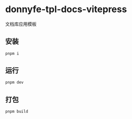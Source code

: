 # donnyfe-tpl-docs-vitepress

文档库应用模板

## 安装

```sh
pnpm i
```

## 运行

```sh
pnpm dev
```

## 打包

```sh
pnpm build
```
